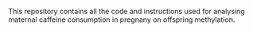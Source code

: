 This repository contains all the code and instructions used for analysing maternal caffeine consumption in pregnany on offspring methylation.

